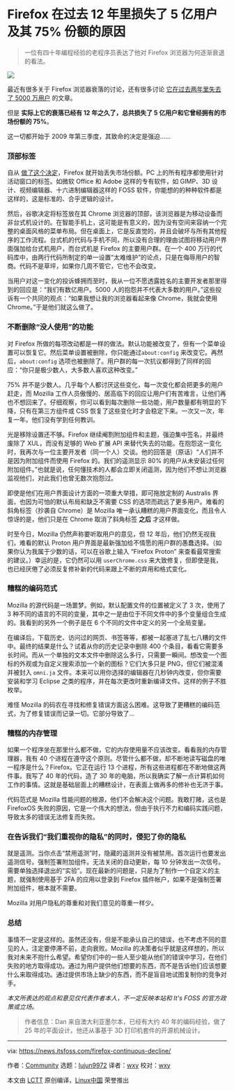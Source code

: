 [#]: subject: "Here’s Why Firefox is Seeing a Continuous Decline for Last 12 Years"
[#]: via: "https://news.itsfoss.com/firefox-continuous-decline/"
[#]: author: "Community https://news.itsfoss.com/author/team/"
[#]: collector: "lujun9972"
[#]: translator: "wxy"
[#]: reviewer: "wxy"
[#]: publisher: "wxy"
[#]: url: "https://linux.cn/article-13780-1.html"

Firefox 在过去 12 年里损失了 5 亿用户及其 75% 份额的原因
======

> 一位有四十年编程经验的老程序员表达了他对 Firefox 浏览器为何逐渐衰退的看法。

![](https://i2.wp.com/news.itsfoss.com/wp-content/uploads/2021/09/decline.png?w=1200&ssl=1)

最近有很多关于 Firefox 浏览器衰落的讨论，还有很多讨论 [它在过去两年里失去了 5000 万用户][1] 的文章。

但是 **实际上它的衰落已经有 12 年之久了，总共损失了 5 亿用户和它曾经拥有的市场份额的 75%**。

这一切都开始于 2009 年第三季度，其致命的决定是强迫……

### 顶部标签

自从 [做了这个决定][2]，Firefox 就开始丢失市场份额。PC 上的所有程序都使用针对活动窗口的标签。如微软 Office 和 Adobe 这样的专有软件，如 GIMP、3D 设计、视频编辑器、十六进制编辑器这样的 FOSS 软件，你能想的的种种软件都是这样的，这是标准的、合乎逻辑的设计。

然后，谷歌决定将标签放在其 Chrome 浏览器的顶部，该浏览器是为移动设备而非台式机设计的。在智能手机上，这可能是有意义的，因为没有空间来容纳一个完整的桌面风格的菜单布局。但在桌面上，它是反直觉的，并且会破坏与所有其他程序的工作流程。台式机的代码与手机不同，所以没有合理的理由试图将移动用户界面强加给台式机用户，而台式机是 Firefox 的主要用户群。在一个 400 万行的代码库中，由两行代码所制定的单一设置“太难维护”的论点，只是在侮辱用户的智商。代码不是草坪，如果你几周不管它，它也不会改变。

当用户对这一变化的投诉蜂拥而至时，我从一位不愿透露姓名的主要开发者那里得到的回应是：“我们有数亿用户。5000 人的抱怨并不代表大多数的用户。”这些投诉有一个共同的观点：“如果我想让我的浏览器看起来像 Chrome，我就会使用 Chrome。”于是他们就这么做了。

### 不断删除“没人使用”的功能

对 Firefox 所做的每项改动都是一样的做法。默认功能被改变了，但有一个菜单设置可以恢复它。然后菜单设置被删除，你只能通过`about:config` 来改变它。再然后，`about:config` 选项也被删除了。用户群的每一次抗议都得到了同样的回应：“你只是极少数人，大多数人喜欢这种改变。”

75% 并不是少数人。几乎每个人都讨厌这些变化，每一次变化都会把更多的用户赶走，而 Mozilla 工作人员傲慢的、居高临下的回应让用户们有苦难言，让他们再也不想回来了。仔细观察，你可以看到每次删除一些功能，用户数量都有明显的下降，只有在第三方组件或 CSS 恢复了这些变化时才会稳定下来。一次又一次，年复一年。他们没有学到任何教训。

光是移除设置还不够。Firefox 继续阉割附加组件和主题，强迫集中签名，并最终废除了 XUL，而没有足够的 Web 扩展 API 来替代失去的功能。在抱怨这一变化时，我再次与一位主要开发者（同一个人）交谈。他的回答是（原话）“人们并不是因为附加组件而使用 Firefox 的。我们的遥测显示 80% 的用户从未安装过任何附加组件。”也就是说，任何懂技术的人都会立即关闭遥测，因为他们不想让浏览器监视他们，对此我们也曾无数次抱怨过。

即使是他们在用户界面设计方面的一项重大举措，即可拖放定制的 Australis 界面，也因为可怕的默认布局和缺乏不需要 CSS 的选项而疏远了更多用户。难看的斜角标签（抄袭自 Chrome）是 Mozilla 唯一承认糟糕的用户界面变化，而且令人惊讶的是，他们只是在 Chrome 取消了斜角标签 **之后** 才这样做。

时至今日，Mozilla 仍然声称要听取用户的意见，但 12 年后，他们仍然无视我们，难看的默认 Proton 用户界面是最新强加给不情愿的用户群的愚蠢选择。（如果你认为我属于少数的话，可以在谷歌上输入 “Firefox Proton” 来查看最常搜索的建议。）幸运的是，它仍然可以用 `userChrome.css` 来大致修复，但即使是我，也已经厌倦了必须反复修补新的代码来跟上不断的弃用和格式变化。 

### 糟糕的编码范式

Mozilla 的源代码是一场噩梦。例如，默认配置文件的位置被定义了 3 次，使用了 3 种不同的语言的不同的变量，其中之一是由位于不同文件中的多个变量组合生成的。我看到的另外一个例子是在 6 个不同的文件中定义的另一个全局变量。

在编译后，下载历史、访问过的网页、书签等等，都被一起塞进了乱七八糟的文件中。最终的结果是什么？试着从你的历史记录中删除 400 个条目，看看它需要多长时间。而从一个单独的文本文件中删除这么多行，只需要一瞬间。想改变一个图标的外观或为自定义搜索添加一个新的图标？它们大多只是 PNG，但它们被混淆并被封入 `omni.ja` 文件。本来可以用你选择的编辑器在几秒钟内改变，但你需要安装和学习 Eclipse 之类的程序，并在每次更改时重新编译文件。这样的例子不胜枚举。

难怪 Mozilla 的码农在寻找和修复错误方面这么困难。这导致了更糟糕的编码范式，为了修复错误而记录一切。它部分导致了...

### 糟糕的内存管理

如果一个程序坐在那里什么都不做，它的内存使用量不应该改变。看看我的内存管理器，我有 40 个进程在遵守这个原则。尽管什么都不做，却不断地读写磁盘的唯一程序是什么？Firefox。它正在运行 13 个进程，所有这些进程都在不断地做这两件事。我写了 40 年的代码，造了 30 年的电脑，所以我确实了解一点计算机如何工作的事情。这就是基础层面上的糟糕设计，在表面上做再多的修补也无济于事。

代码范式是 Mozilla 性能问题的根源，他们不会解决这个问题。我敢打赌，这也是 FirefoxOS 失败的原因，它是一个伟大的想法，但由于执行不力和编码实践问题，导致太多的错误无法修复而失败。 
### 在告诉我们“我们重视你的隐私”的同时，侵犯了你的隐私

就是遥测。当你点击“禁用遥测”时，隐藏的遥测并没有被禁用。首次运行也要发出遥测信号。强制签署附加组件。无法关闭的自动更新，每 10 分钟发出一次信号。需要单独选择退出的“实验”。现在最新的问题是，只是为了制作一个自定义的主题，就强制使用基于 2FA 的应用以登录到 Firefox 插件帐户，如果不是强制签署附加组件，根本就不需要。

Mozilla 对用户隐私的尊重和对我们意见的尊重一样少。

### 总结

事情不一定是这样的。虽然还没有，但是不能承认自己的错误，也不考虑不同的意见的人，注定要停滞不前，走向衰败。Mozilla 的决策者似乎就是这样想的，所以我对未来不抱什么希望。希望你们中的一些人至少能从他们的错误中学习，在他们失败的地方取得成功。通过为用户提供他们想要的东西，而不是告诉他们应该想要什么来取得成功。通过提供市场上缺少的东西，而不是盲目地试图复制你的竞争对手。

*本文所表达的观点和意见仅代表作者本人，不一定反映本站和 It's FOSS 的官方政策或立场。*

> 作者信息：Dan 来自澳大利亚墨尔本，已经有大约 40 年的编码经验，做了 25 年的平面设计。他还从事基于 3D 打印机套件的开源机械设计。

--------------------------------------------------------------------------------

via: https://news.itsfoss.com/firefox-continuous-decline/

作者：[Community][a]
选题：[lujun9972][b]
译者：[wxy](https://github.com/wxy)
校对：[wxy](https://github.com/wxy)

本文由 [LCTT](https://github.com/LCTT/TranslateProject) 原创编译，[Linux中国](https://linux.cn/) 荣誉推出

[a]: https://news.itsfoss.com/author/team/
[b]: https://github.com/lujun9972
[1]: https://news.itsfoss.com/firefox-decline/
[2]: https://www.wired.com/2009/07/mozilla-considers-copying-chrome-for-firefox-4dot0/
